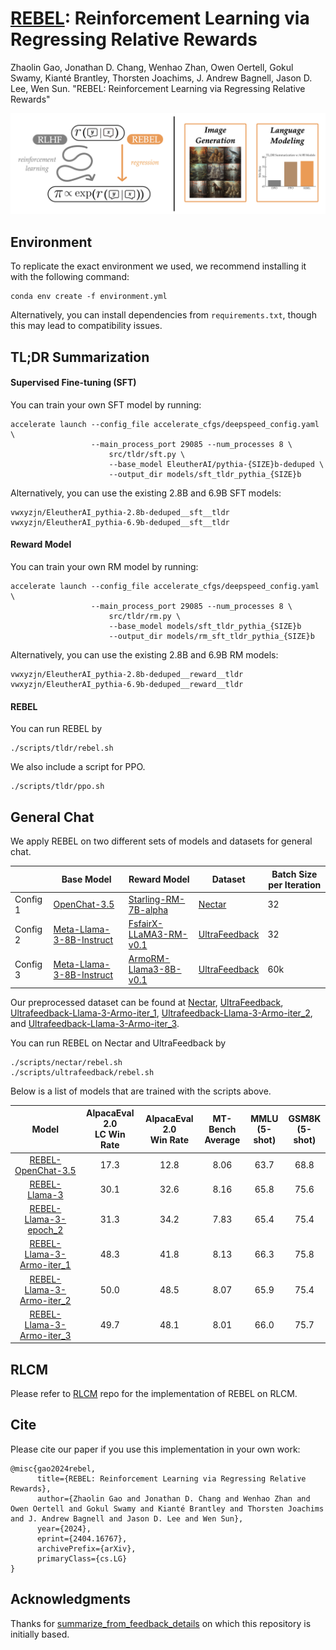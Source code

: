 # [REBEL](https://arxiv.org/abs/2404.16767): Reinforcement Learning via Regressing Relative Rewards

Zhaolin Gao, Jonathan D. Chang, Wenhao Zhan, Owen Oertell, Gokul Swamy, Kianté Brantley, Thorsten Joachims, J. Andrew Bagnell, Jason D. Lee, Wen Sun. "REBEL: Reinforcement Learning via Regressing Relative Rewards"

![front page](./figs/rebel_ffig.png)

## Environment

To replicate the exact environment we used, we recommend installing it with the following command:
```
conda env create -f environment.yml
```

Alternatively, you can install dependencies from `requirements.txt`, though this may lead to compatibility issues.

## TL;DR Summarization

#### Supervised Fine-tuning (SFT)

You can train your own SFT model by running:
```
accelerate launch --config_file accelerate_cfgs/deepspeed_config.yaml \
                  --main_process_port 29085 --num_processes 8 \
                      src/tldr/sft.py \
                      --base_model EleutherAI/pythia-{SIZE}b-deduped \
                      --output_dir models/sft_tldr_pythia_{SIZE}b
```
Alternatively, you can use the existing 2.8B and 6.9B SFT models:
```
vwxyzjn/EleutherAI_pythia-2.8b-deduped__sft__tldr
vwxyzjn/EleutherAI_pythia-6.9b-deduped__sft__tldr
```

#### Reward Model

You can train your own RM model by running:
```
accelerate launch --config_file accelerate_cfgs/deepspeed_config.yaml \
                  --main_process_port 29085 --num_processes 8 \
                      src/tldr/rm.py \
                      --base_model models/sft_tldr_pythia_{SIZE}b
                      --output_dir models/rm_sft_tldr_pythia_{SIZE}b
```
Alternatively, you can use the existing 2.8B and 6.9B RM models:
```
vwxyzjn/EleutherAI_pythia-2.8b-deduped__reward__tldr
vwxyzjn/EleutherAI_pythia-6.9b-deduped__reward__tldr
```

#### REBEL

You can run REBEL by
```
./scripts/tldr/rebel.sh
```

We also include a script for PPO.
```
./scripts/tldr/ppo.sh
```

## General Chat

We apply REBEL on two different sets of models and datasets for general chat.

|  | Base Model | Reward Model | Dataset | Batch Size per Iteration |
| -------- | ------- |  ------- |  ------- | -------- |
| Config 1 | [OpenChat-3.5](https://huggingface.co/openchat/openchat_3.5)   | [Starling-RM-7B-alpha](https://huggingface.co/berkeley-nest/Starling-RM-7B-alpha) | [Nectar](https://huggingface.co/datasets/berkeley-nest/Nectar) | 32 |
| Config 2 | [Meta-Llama-3-8B-Instruct](https://huggingface.co/meta-llama/Meta-Llama-3-8B-Instruct) | [FsfairX-LLaMA3-RM-v0.1](https://huggingface.co/sfairXC/FsfairX-LLaMA3-RM-v0.1) | [UltraFeedback](https://huggingface.co/datasets/openbmb/UltraFeedback) | 32 |
| Config 3 | [Meta-Llama-3-8B-Instruct](https://huggingface.co/meta-llama/Meta-Llama-3-8B-Instruct) | [ArmoRM-Llama3-8B-v0.1](https://huggingface.co/RLHFlow/ArmoRM-Llama3-8B-v0.1) | [UltraFeedback](https://huggingface.co/datasets/openbmb/UltraFeedback) | 60k |

Our preprocessed dataset can be found at [Nectar](https://huggingface.co/datasets/jdchang/nectar_openchat_preprocess), [UltraFeedback](https://huggingface.co/datasets/GitBag/ultrafeedback_llama3_eurus), [Ultrafeedback-Llama-3-Armo-iter_1](https://huggingface.co/datasets/Cornell-AGI/Ultrafeedback-Llama-3-Armo-iter_1), [Ultrafeedback-Llama-3-Armo-iter_2](https://huggingface.co/datasets/Cornell-AGI/Ultrafeedback-Llama-3-Armo-iter_2), and [Ultrafeedback-Llama-3-Armo-iter_3](https://huggingface.co/datasets/Cornell-AGI/Ultrafeedback-Llama-3-Armo-iter_3).

You can run REBEL on Nectar and UltraFeedback by
```
./scripts/nectar/rebel.sh
./scripts/ultrafeedback/rebel.sh
```

Below is a list of models that are trained with the scripts above.

| Model | AlpacaEval 2.0<br>LC Win Rate | AlpacaEval 2.0<br>Win Rate | MT-Bench<br>Average | MMLU<br>(5-shot) | GSM8K<br>(5-shot) |
| :--------: | :--------: |   :--------: | :--------: |  :--------: | :--------: |
| [REBEL-OpenChat-3.5](https://huggingface.co/Cornell-AGI/REBEL-OpenChat-3.5) | 17.3 | 12.8 | 8.06 | 63.7 | 68.8 |
| [REBEL-Llama-3](https://huggingface.co/Cornell-AGI/REBEL-Llama-3) | 30.1 | 32.6 | 8.16 | 65.8 | 75.6 |
| [REBEL-Llama-3-epoch_2](https://huggingface.co/Cornell-AGI/REBEL-Llama-3-epoch_2) | 31.3 | 34.2 | 7.83 | 65.4 | 75.4 |
| [REBEL-Llama-3-Armo-iter_1](https://huggingface.co/Cornell-AGI/REBEL-Llama-3-Armo-iter_1) | 48.3 | 41.8 | 8.13 | 66.3 | 75.8 |
| [REBEL-Llama-3-Armo-iter_2](https://huggingface.co/Cornell-AGI/REBEL-Llama-3-Armo-iter_2) | 50.0 | 48.5 | 8.07 | 65.9 | 75.4 |
| [REBEL-Llama-3-Armo-iter_3](https://huggingface.co/Cornell-AGI/REBEL-Llama-3-Armo-iter_3) | 49.7 | 48.1 | 8.01 | 66.0 | 75.7 |

## RLCM

Please refer to [RLCM](https://github.com/Owen-Oertell/rlcm) repo for the implementation of REBEL on RLCM.

## Cite
Please cite our paper if you use this implementation in your own work:
```
@misc{gao2024rebel,
      title={REBEL: Reinforcement Learning via Regressing Relative Rewards}, 
      author={Zhaolin Gao and Jonathan D. Chang and Wenhao Zhan and Owen Oertell and Gokul Swamy and Kianté Brantley and Thorsten Joachims and J. Andrew Bagnell and Jason D. Lee and Wen Sun},
      year={2024},
      eprint={2404.16767},
      archivePrefix={arXiv},
      primaryClass={cs.LG}
}
```

## Acknowledgments
Thanks for [summarize_from_feedback_details](https://github.com/vwxyzjn/summarize_from_feedback_details/tree/62c37d63c212c55bde52833611eb642a95facb5c) on which this repository is initially based.
